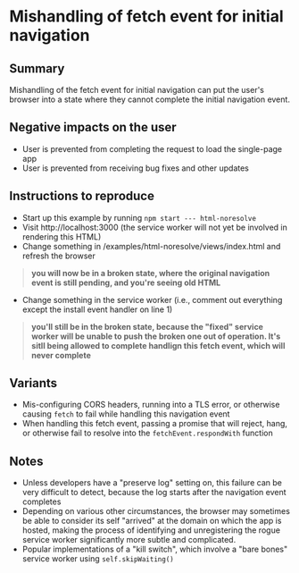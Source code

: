 # Mishandling of fetch event for initial navigation

## Summary

Mishandling of the fetch event for initial navigation can put the user's browser into a state where they cannot complete the initial navigation event. 

## Negative impacts on the user
* User is prevented from completing the request to load the single-page app
* User is prevented from receiving bug fixes and other updates

## Instructions to reproduce

* Start up this example by running `npm start --- html-noresolve`
* Visit http://localhost:3000 (the service worker will not yet be involved in rendering this HTML)
* Change something in /examples/html-noresolve/views/index.html and refresh the browser
> **you will now be in a broken state, where the original navigation event is still pending, and you're seeing old HTML**

* Change something in the service worker (i.e., comment out everything except the install event handler on line 1)
> **you'll still be in the broken state, because the "fixed" service worker will be unable to push the broken one out of operation. It's sitll being allowed to complete handlign this fetch event, which will never complete**

## Variants

* Mis-configuring CORS headers, running into a TLS error, or otherwise causing `fetch` to fail while handling this navigation event
* When handling this fetch event, passing a promise that will reject, hang, or otherwise fail to resolve into the `fetchEvent.respondWith` function

## Notes

* Unless developers have a "preserve log" setting on, this failure can be very difficult to detect, because the log starts after the navigation event completes
* Depending on various other circumstances, the browser may sometimes be able to consider its self "arrived" at the domain on which the app is hosted, making the process of identifying and unregistering the rogue service worker significantly more subtle and complicated.
* Popular implementations of a "kill switch", which involve a "bare bones" service worker using `self.skipWaiting()`